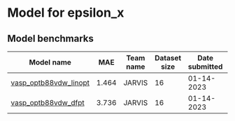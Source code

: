 # Model for epsilon_x

<h2>Model benchmarks</h2>

<table style="width:100%" id="j_table">
 <thead>
  <tr>
    <th>Model name</th>
    <th>MAE</th>
    <th>Team name</th>
    <th>Dataset size</th>
    <th>Date submitted</th>
    <th>Notes</th>
  </tr>
 </thead>
<!--table_content--><tr><td><a href="https://www.nature.com/articles/sdata201882" target="_blank">vasp_optb88vdw_linopt</a></td><td>1.464</td><td>JARVIS</td><td>16</td><td>01-14-2023</td><td></td></tr><!--table_content--><tr><td><a href="https://www.nature.com/articles/s41524-020-0337-2" target="_blank">vasp_optb88vdw_dfpt</a></td><td>3.736</td><td>JARVIS</td><td>16</td><td>01-14-2023</td><td></td></tr><!--table_content-->
</table>